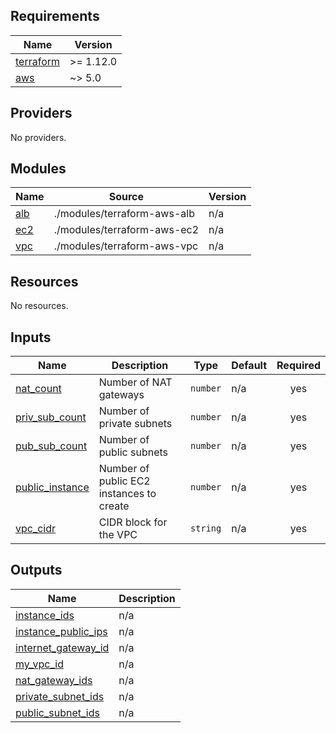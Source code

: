 ## Requirements

| Name | Version |
|------|---------|
| <a name="requirement_terraform"></a> [terraform](#requirement\_terraform) | >= 1.12.0 |
| <a name="requirement_aws"></a> [aws](#requirement\_aws) | ~> 5.0 |

## Providers

No providers.

## Modules

| Name | Source | Version |
|------|--------|---------|
| <a name="module_alb"></a> [alb](#module\_alb) | ./modules/terraform-aws-alb | n/a |
| <a name="module_ec2"></a> [ec2](#module\_ec2) | ./modules/terraform-aws-ec2 | n/a |
| <a name="module_vpc"></a> [vpc](#module\_vpc) | ./modules/terraform-aws-vpc | n/a |

## Resources

No resources.

## Inputs

| Name | Description | Type | Default | Required |
|------|-------------|------|---------|:--------:|
| <a name="input_nat_count"></a> [nat\_count](#input\_nat\_count) | Number of NAT gateways | `number` | n/a | yes |
| <a name="input_priv_sub_count"></a> [priv\_sub\_count](#input\_priv\_sub\_count) | Number of private subnets | `number` | n/a | yes |
| <a name="input_pub_sub_count"></a> [pub\_sub\_count](#input\_pub\_sub\_count) | Number of public subnets | `number` | n/a | yes |
| <a name="input_public_instance"></a> [public\_instance](#input\_public\_instance) | Number of public EC2 instances to create | `number` | n/a | yes |
| <a name="input_vpc_cidr"></a> [vpc\_cidr](#input\_vpc\_cidr) | CIDR block for the VPC | `string` | n/a | yes |

## Outputs

| Name | Description |
|------|-------------|
| <a name="output_instance_ids"></a> [instance\_ids](#output\_instance\_ids) | n/a |
| <a name="output_instance_public_ips"></a> [instance\_public\_ips](#output\_instance\_public\_ips) | n/a |
| <a name="output_internet_gateway_id"></a> [internet\_gateway\_id](#output\_internet\_gateway\_id) | n/a |
| <a name="output_my_vpc_id"></a> [my\_vpc\_id](#output\_my\_vpc\_id) | n/a |
| <a name="output_nat_gateway_ids"></a> [nat\_gateway\_ids](#output\_nat\_gateway\_ids) | n/a |
| <a name="output_private_subnet_ids"></a> [private\_subnet\_ids](#output\_private\_subnet\_ids) | n/a |
| <a name="output_public_subnet_ids"></a> [public\_subnet\_ids](#output\_public\_subnet\_ids) | n/a |
